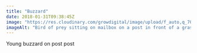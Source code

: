```yaml
---
title: "Buzzard"
date: 2018-01-31T09:38:45Z
image: "https://res.cloudinary.com/growdigital/image/upload/f_auto,q_70,w_736/v1544049829/buzzard-39968514312.jpg"
imageAlt: "Bird of prey sitting on mailbox on a post in front of a grassy bank and track"
---
```


Young buzzard on post post
